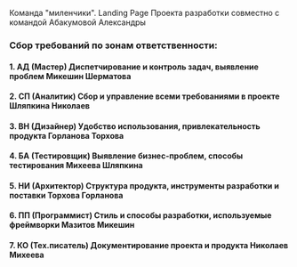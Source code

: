 Команда "миленчики". Landing Page Проекта разработки совместно с командой Абакумовой Александры

### Сбор требований по зонам ответственности:
#### 1. АД (Мастер)	Диспетчирование и контроль задач, выявление проблем	Микешин	Шерматова

#### 2. СП (Аналитик)	Сбор и управление всеми требованиями в проекте	Шляпкина	Николаев

#### 3. ВН (Дизайнер)	Удобство использования, привлекательность продукта	Горланова	Торхова

#### 4. БА (Тестировщик)	Выявление бизнес-проблем, способы тестирования	Михеева	Шляпкина

#### 5. НИ (Архитектор)	Структура продукта, инструменты разработки и поставки	Торхова	Горланова

#### 6. ПП (Программист)	Стиль и способы разработки, используемые фреймворки	Мазитов	Микешин

#### 7. КО (Тех.писатель)	Документирование проекта и продукта	Николаев	Михеева
